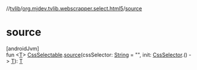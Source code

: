 //[tvlib](../../index.md)/[org.mjdev.tvlib.webscrapper.select.html5](index.md)/[source](source.md)

# source

[androidJvm]\
fun &lt;[T](source.md)&gt; [CssSelectable](../org.mjdev.tvlib.webscrapper.select/-css-selectable/index.md).[source](source.md)(cssSelector: [String](https://kotlinlang.org/api/latest/jvm/stdlib/kotlin/-string/index.html) = &quot;&quot;, init: [CssSelector](../org.mjdev.tvlib.webscrapper.select/-css-selector/index.md).() -&gt; [T](source.md)): [T](source.md)
